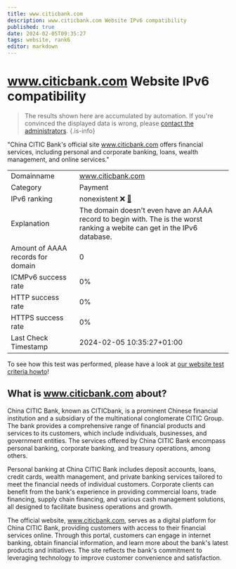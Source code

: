 ```yaml
---
title: www.citicbank.com
description: www.citicbank.com Website IPv6 compatibility
published: true
date: 2024-02-05T09:35:27
tags: website, rank6
editor: markdown
---
```


# www.citicbank.com Website IPv6 compatibility

> The results shown here are accumulated by automation. If you're convinced the displayed data is wrong, please [contact the administrators](/howto/chat). 
{.is-info}

"China CITIC Bank's official site www.citicbank.com offers financial services, including personal and corporate banking, loans, wealth management, and online services."


|   |   |
| - | - |
| Domainname | www.citicbank.com
| Category | Payment |
| IPv6 ranking | nonexistent :x: [🔗](/howto/ranking) |
| Explanation | The domain doesn't even have an AAAA record to begin with. The is the worst ranking a webite can get in the IPv6 database. |
| Amount of AAAA records for domain | 0 |
| ICMPv6 success rate | 0%|
| HTTP success rate | 0% |
| HTTPS success rate | 0% |
| Last Check Timestamp | 2024-02-05 10:35:27+01:00 |

To see how this test was performed, please have a look at [our website test criteria howto](/howto/testcriteria/website)!


## What is www.citicbank.com about?
China CITIC Bank, known as CITICbank, is a prominent Chinese financial institution and a subsidiary of the multinational conglomerate CITIC Group. The bank provides a comprehensive range of financial products and services to its customers, which include individuals, businesses, and government entities. The services offered by China CITIC Bank encompass personal banking, corporate banking, and treasury operations, among others.

Personal banking at China CITIC Bank includes deposit accounts, loans, credit cards, wealth management, and private banking services tailored to meet the financial needs of individual customers. Corporate clients can benefit from the bank's experience in providing commercial loans, trade financing, supply chain financing, and various cash management solutions, all designed to facilitate business operations and growth.

The official website, www.citicbank.com, serves as a digital platform for China CITIC Bank, providing customers with access to their financial services online. Through this portal, customers can engage in internet banking, obtain financial information, and learn more about the bank's latest products and initiatives. The site reflects the bank's commitment to leveraging technology to improve customer convenience and satisfaction.


